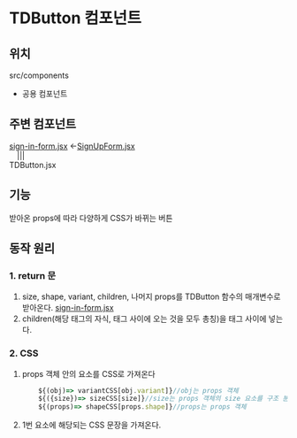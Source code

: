 # TDButton 컴포넌트

## 위치

src/components

-   공용 컴포넌트

## 주변 컴포넌트

[sign-in-form.jsx](./summary3_SignIn.md) <-[SignUpForm.jsx](./summary4_SignUp.md)  
&emsp;|||  
TDButton.jsx

## 기능

받아온 props에 따라 다양하게 CSS가 바뀌는 버튼

## 동작 원리

### 1. return 문

1. size, shape, variant, children, 나머지 props를 TDButton 함수의 매개변수로 받아온다. [sign-in-form.jsx](summary3_SignIn.md#)
2. children(해당 태그의 자식, 태그 사이에 오는 것을 모두 총칭)을 태그 사이에 넣는다.

### 2. CSS

1. props 객체 안의 요소를 CSS로 가져온다
    ```javascript
        ${(obj)=> variantCSS[obj.variant]}//obj는 props 객체
        ${({size})=> sizeCSS[size]}//size는 props 객체의 size 요소를 구조 분해 할당한 결과물
        ${(props)=> shapeCSS[props.shape]}//props는 props 객체
    ```
2. 1번 요소에 해당되는 CSS 문장을 가져온다.
